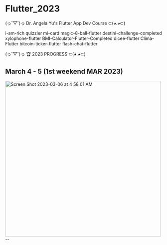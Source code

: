 # Flutter_2023

(っ˘▽˘)っ Dr. Angela Yu's Flutter 
App Dev Course ⊂(◕.◕⊂) 

i-am-rich
quizzler
mi-card
magic-8-ball-flutter
destini-challenge-completed 
xylophone-flutter
BMI-Calculator-Flutter-Completed
dicee-flutter 
Clima-Flutter 
bitcoin-ticker-flutter
flash-chat-flutter 


(っ˘▽˘)っ 🏆  2023 PROGRESS  ⊂(◕.◕⊂) 

March 4 - 5 (1st weekend MAR 2023)
--
<img width="499" alt="Screen Shot 2023-03-06 at 4 58 01 AM" src="https://user-images.githubusercontent.com/13888326/222985589-1a0f6b0b-0c0e-40ce-8e1a-2fad70f3d461.png">
--
